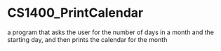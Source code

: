 # CS1400_PrintCalendar
a program that asks the user for the number of days in a month and the starting day, and then prints the calendar for the month
